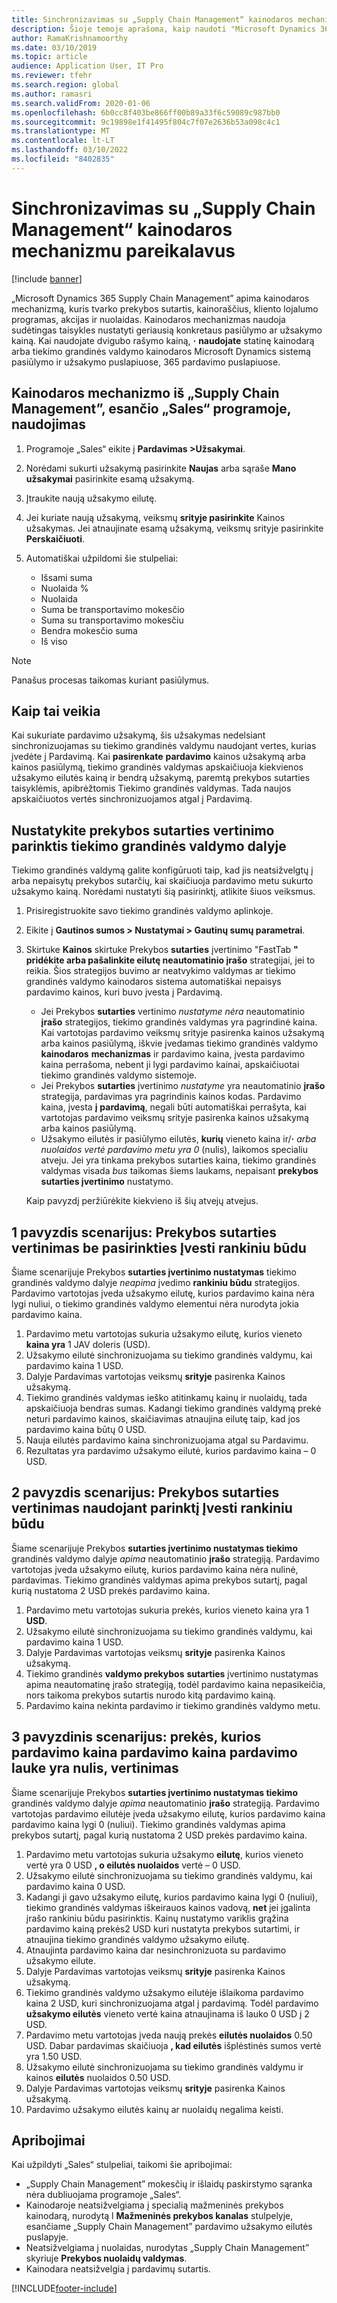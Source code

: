 ```yaml
---
title: Sinchronizavimas su „Supply Chain Management“ kainodaros mechanizmu pareikalavus
description: Šioje temoje aprašoma, kaip naudoti "Microsoft Dynamics 365 Supply Chain Management Microsoft Dynamics " iš "365" pardavimo kainų nustatymo modulį.
author: RamaKrishnamoorthy
ms.date: 03/10/2019
ms.topic: article
audience: Application User, IT Pro
ms.reviewer: tfehr
ms.search.region: global
ms.author: ramasri
ms.search.validFrom: 2020-01-06
ms.openlocfilehash: 6b0cc8f403be866ff00b89a33f6c59089c987bb0
ms.sourcegitcommit: 9c19898e1f41495f804c7f07e2636b53a098c4c1
ms.translationtype: MT
ms.contentlocale: lt-LT
ms.lasthandoff: 03/10/2022
ms.locfileid: "8402835"
---
```

# <a name="sync-on-demand-with-the-supply-chain-management-pricing-engine"></a>Sinchronizavimas su „Supply Chain Management“ kainodaros mechanizmu pareikalavus

[!include [banner](../../includes/banner.md)]

„Microsoft Dynamics 365 Supply Chain Management” apima kainodaros mechanizmą, kuris tvarko prekybos sutartis, kainoraščius, kliento lojalumo programas, akcijas ir nuolaidas. Kainodaros mechanizmas naudoja sudėtingas taisykles nustatyti geriausią konkretaus pasiūlymo ar užsakymo kainą. Kai naudojate dvigubo rašymo kainą, **·** **naudojate** statinę kainodarą arba tiekimo grandinės valdymo kainodaros Microsoft Dynamics sistemą pasiūlymo ir užsakymo puslapiuose, 365 pardavimo puslapiuose.

## <a name="use-the-pricing-engine-from-supply-chain-management-in-sales"></a>Kainodaros mechanizmo iš „Supply Chain Management”, esančio „Sales“ programoje, naudojimas

1. Programoje „Sales“ eikite į **Pardavimas \>Užsakymai**.
1. Norėdami sukurti užsakymą pasirinkite **Naujas** arba sąraše **Mano užsakymai** pasirinkite esamą užsakymą.
1. Įtraukite naują užsakymo eilutę.
1. Jei kuriate naują užsakymą, veiksmų **srityje pasirinkite** Kainos užsakymas. Jei atnaujinate esamą užsakymą, veiksmų srityje pasirinkite **Perskaičiuoti**.
1. Automatiškai užpildomi šie stulpeliai:

    - Išsami suma
    - Nuolaida %
    - Nuolaida
    - Suma be transportavimo mokesčio
    - Suma su transportavimo mokesčiu
    - Bendra mokesčio suma
    - Iš viso

> [!NOTE]
> Panašus procesas taikomas kuriant pasiūlymus.

## <a name="how-it-works"></a>Kaip tai veikia

Kai sukuriate pardavimo užsakymą, šis užsakymas nedelsiant sinchronizuojamas su tiekimo grandinės valdymu naudojant vertes, kurias įvedėte į Pardavimą. Kai **pasirenkate** **pardavimo** kainos užsakymą arba kainos pasiūlymą, tiekimo grandinės valdymas apskaičiuoja kiekvienos užsakymo eilutės kainą ir bendrą užsakymą, paremtą prekybos sutarties taisyklėmis, apibrėžtomis Tiekimo grandinės valdymas. Tada naujos apskaičiuotos vertės sinchronizuojamos atgal į Pardavimą.

## <a name="set-trade-agreement-evaluation-options-in-supply-chain-management"></a>Nustatykite prekybos sutarties vertinimo parinktis tiekimo grandinės valdymo dalyje

Tiekimo grandinės valdymą galite konfigūruoti taip, kad jis neatsižvelgtų į arba nepaisytų prekybos sutarčių, kai skaičiuoja pardavimo metu sukurto užsakymo kainą. Norėdami nustatyti šią pasirinktį, atlikite šiuos veiksmus.

1. Prisiregistruokite savo tiekimo grandinės valdymo aplinkoje.
1. Eikite į **Gautinos sumos \> Nustatymai \> Gautinų sumų parametrai**.
1. Skirtuke **Kainos** skirtuke Prekybos **sutarties** įvertinimo "FastTab **" pridėkite arba pašalinkite eilutę neautomatinio įrašo** strategijai, jei to reikia. Šios strategijos buvimo ar neatvykimo valdymas ar tiekimo grandinės valdymo kainodaros sistema automatiškai nepaisys pardavimo kainos, kuri buvo įvesta į Pardavimą.

    - Jei Prekybos **sutarties** vertinimo *nustatyme nėra* neautomatinio **įrašo** strategijos, tiekimo grandinės valdymas yra pagrindinė kaina. Kai vartotojas pardavimo veiksmų srityje pasirenka kainos užsakymą arba kainos pasiūlymą, iškvie įvedamas tiekimo grandinės valdymo **kainodaros** **mechanizmas** ir pardavimo kaina, įvesta pardavimo kaina perrašoma, nebent ji lygi pardavimo kainai, apskaičiuotai tiekimo grandinės valdymo sistemoje.
    - Jei Prekybos **sutarties** įvertinimo *nustatyme* yra neautomatinio **įrašo** strategija, pardavimas yra pagrindinis kainos kodas. Pardavimo kaina, įvesta **į** **pardavimą**, negali būti automatiškai perrašyta, kai vartotojas pardavimo veiksmų srityje pasirenka kainos užsakymą arba kainos pasiūlymą.
    - Užsakymo eilutės ir pasiūlymo eilutės, **kurių** vieneto kaina ir/**·** *arba nuolaidos vertė pardavimo metu yra 0* (nulis), laikomos specialiu atveju. Jei yra tinkama prekybos sutarties kaina, tiekimo grandinės valdymas visada *bus* taikomas šiems laukams, nepaisant **prekybos sutarties įvertinimo** nustatymo.

    Kaip pavyzdį peržiūrėkite kiekvieno iš šių atvejų atvejus.

## <a name="example-scenario-1-trade-agreement-evaluation-without-the-manual-entry-option"></a>1 pavyzdis scenarijus: Prekybos sutarties vertinimas be pasirinkties Įvesti rankiniu būdu

Šiame scenarijuje Prekybos **sutarties įvertinimo nustatymas** tiekimo grandinės valdymo dalyje *neapima* įvedimo **rankiniu būdu** strategijos. Pardavimo vartotojas įveda užsakymo eilutę, kurios pardavimo kaina nėra lygi nuliui, o tiekimo grandinės valdymo elementui nėra nurodyta jokia pardavimo kaina.

1. Pardavimo metu vartotojas sukuria užsakymo eilutę, kurios vieneto **kaina yra** 1 JAV doleris (USD).
1. Užsakymo eilutė sinchronizuojama su tiekimo grandinės valdymu, kai pardavimo kaina 1 USD.
1. Dalyje Pardavimas vartotojas veiksmų **srityje** pasirenka Kainos užsakymą.
1. Tiekimo grandinės valdymas ieško atitinkamų kainų ir nuolaidų, tada apskaičiuoja bendras sumas. Kadangi tiekimo grandinės valdymą prekė neturi pardavimo kainos, skaičiavimas atnaujina eilutę taip, kad jos pardavimo kaina būtų 0 USD.
1. Nauja eilutės pardavimo kaina sinchronizuojama atgal su Pardavimu.
1. Rezultatas yra pardavimo užsakymo eilutė, kurios pardavimo kaina – 0 USD.

## <a name="example-scenario-2-trade-agreement-evaluation-with-the-manual-entry-option"></a>2 pavyzdis scenarijus: Prekybos sutarties vertinimas naudojant parinktį Įvesti rankiniu būdu

Šiame scenarijuje Prekybos **sutarties įvertinimo nustatymas tiekimo** grandinės valdymo dalyje *apima* neautomatinio **įrašo** strategiją. Pardavimo vartotojas įveda užsakymo eilutę, kurios pardavimo kaina nėra nulinė, pardavimas. Tiekimo grandinės valdymas apima prekybos sutartį, pagal kurią nustatoma 2 USD prekės pardavimo kaina.

1. Pardavimo metu vartotojas sukuria prekės, kurios vieneto kaina yra 1 **USD**.
1. Užsakymo eilutė sinchronizuojama su tiekimo grandinės valdymu, kai pardavimo kaina 1 USD.
1. Dalyje Pardavimas vartotojas veiksmų **srityje** pasirenka Kainos užsakymą.
1. Tiekimo grandinės **valdymo prekybos** **sutarties** įvertinimo nustatymas apima neautomatinę įrašo strategiją, todėl pardavimo kaina nepasikeičia, nors taikoma prekybos sutartis nurodo kitą pardavimo kainą.
1. Pardavimo kaina nekinta pardavimo ir tiekimo grandinės valdymo metu.

## <a name="example-scenario-3-trade-agreement-evaluation-for-an-item-that-has-a-sales-price-of-zero-in-sales"></a>3 pavyzdinis scenarijus: prekės, kurios pardavimo kaina pardavimo kaina pardavimo lauke yra nulis, vertinimas

Šiame scenarijuje Prekybos **sutarties įvertinimo nustatymas tiekimo** grandinės valdymo dalyje *apima* neautomatinio **įrašo** strategiją. Pardavimo vartotojas pardavimo eilutėje įveda užsakymo eilutę, kurios pardavimo kaina pardavimo kaina lygi 0 (nuliui). Tiekimo grandinės valdymas apima prekybos sutartį, pagal kurią nustatoma 2 USD prekės pardavimo kaina.

1. Pardavimo metu vartotojas sukuria užsakymo **eilutę**, kurios vieneto vertė yra 0 USD **, o eilutės nuolaidos** vertė – 0 USD.
1. Užsakymo eilutė sinchronizuojama su tiekimo grandinės valdymu, kai pardavimo kaina 0 USD.
1. Kadangi ji gavo užsakymo eilutę, kurios pardavimo kaina lygi 0 (nuliui), tiekimo grandinės valdymas iškeirauos kainos vadovą, **net** jei įgalinta įrašo rankiniu būdu pasirinktis. Kainų nustatymo variklis grąžina pardavimo kainą prekės2 USD kuri nustatyta prekybos sutartimi, ir atnaujina tiekimo grandinės valdymo užsakymo eilutę.
1. Atnaujinta pardavimo kaina dar nesinchronizuota su pardavimo užsakymo eilute.
1. Dalyje Pardavimas vartotojas veiksmų **srityje** pasirenka Kainos užsakymą.
1. Tiekimo grandinės valdymo užsakymo eilutėje išlaikoma pardavimo kaina 2 USD, kuri sinchronizuojama atgal į pardavimą. Todėl pardavimo **užsakymo eilutės** vieneto vertė kaina atnaujinama iš lauko 0 USD į 2 USD.
1. Pardavimo metu vartotojas įveda naują prekės **eilutės nuolaidos** 0.50 USD. Dabar pardavimas skaičiuoja **, kad eilutės** išplėstinės sumos vertė yra 1.50 USD.
1. Užsakymo eilutė sinchronizuojama su tiekimo grandinės valdymu ir kainos **eilutės** nuolaidos 0.50 USD.
1. Dalyje Pardavimas vartotojas veiksmų **srityje** pasirenka Kainos užsakymą.
1. Pardavimo užsakymo eilutės kainų ar nuolaidų negalima keisti.

## <a name="limitations"></a>Apribojimai

Kai užpildyti „Sales“ stulpeliai, taikomi šie apribojimai:

- „Supply Chain Management” mokesčių ir išlaidų paskirstymo sąranka nėra dubliuojama programoje „Sales“.
- Kainodaroje neatsižvelgiama į specialią mažmeninės prekybos kainodarą, nurodytą l **Mažmeninės prekybos kanalas** stulpelyje, esančiame „Supply Chain Management” pardavimo užsakymo eilutės puslapyje.
- Neatsižvelgiama į nuolaidas, nurodytas „Supply Chain Management” skyriuje **Prekybos nuolaidų valdymas**.
- Kainodara neatsižvelgia į pardavimų sutartis.

[!INCLUDE[footer-include](../../../../includes/footer-banner.md)]
